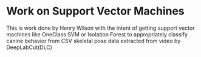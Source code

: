 # Work on Support Vector Machines

This is work done by Henry Wilson with the intent of getting support vector machines like OneClass SVM or Isolation Forest to appropriately classify canine behavior from CSV skeletal pose data extracted from video by DeepLabCut(DLC)
